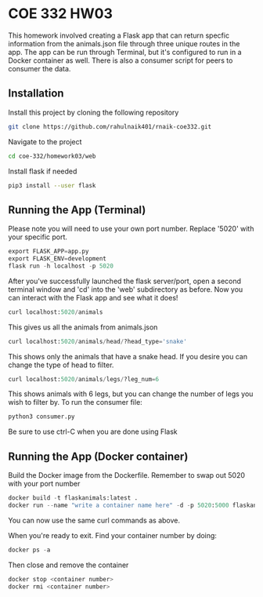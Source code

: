 # COE 332 HW03

This homework involved creating a Flask app that can return specfic information from the animals.json file through three unique routes in the app. The app can be run through Terminal, but it's configured to run in a Docker container as well. There is also a consumer script for peers to consumer the data.

## Installation
Install this project by cloning the following repository

```bash
git clone https://github.com/rahulnaik401/rnaik-coe332.git
```
Navigate to the project
```bash
cd coe-332/homework03/web
```
Install flask if needed
```bash
pip3 install --user flask
```

## Running the App (Terminal)

Please note you will need to use your own port number. Replace '5020' with your specific port. 
```python
export FLASK_APP=app.py
export FLASK_ENV=development
flask run -h localhost -p 5020
```
After you've successfully launched the flask server/port, open a second terminal window and 'cd' into the 'web' subdirectory as before. Now you can interact with the Flask app and see what it does!
```python
curl localhost:5020/animals
```
This gives us all the animals from animals.json

```python
curl localhost:5020/animals/head/?head_type='snake'
```
This shows only the animals that have a snake head. If you desire you can change the type of head to filter.
```python
curl localhost:5020/animals/legs/?leg_num=6
```
This shows animals with 6 legs, but you can change the number of legs you wish to filter by.
To run the consumer file:
```python
python3 consumer.py
```
Be sure to use ctrl-C when you are done using Flask

## Running the App (Docker container)
Build the Docker image from the Dockerfile.
Remember to swap out 5020 with your port number
```python
docker build -t flaskanimals:latest .
docker run --name "write a container name here" -d -p 5020:5000 flaskanimals
```
You can now use the same curl commands as above.

When you're ready to exit. Find your container number by doing:

```python
docker ps -a
```
Then close and remove the container

```python
docker stop <container number>
docker rmi <container number>
